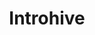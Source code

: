 ---
blog: https://introhive.com/blog
facebook: https://facebook.com/IntroHive
instagram: https://instagram.com/introhive/?hl=en
linkedin: https://linkedin.com/company/introhive
logohandle: introhive
sort: introhive
title: Introhive
twitter: https://x.com/introhive
website: https://www.introhive.com/
youtube: https://youtube.com/user/IntroHive
---